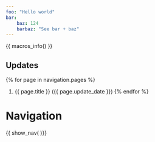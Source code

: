 ```yaml
---
foo: "Hello world"
bar: 
    baz: 124
    barbaz: "See bar + baz"
---
```


{{ macros_info() }}


## Updates
{% for page in navigation.pages %}
1. {{ page.title }} ({{ page.update_date }})
{% endfor %}


# Navigation

{{ show_nav( )}}



